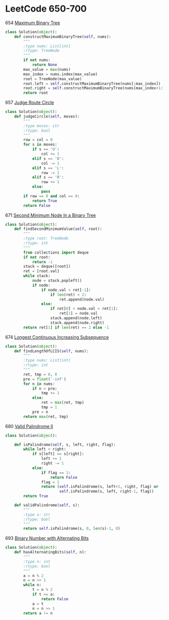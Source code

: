 # LeetCode 650-700

654 [Maximum Binary Tree](https://leetcode.com/problems/maximum-binary-tree/description/)
```Python
class Solution(object):
    def constructMaximumBinaryTree(self, nums):
        """
        :type nums: List[int]
        :rtype: TreeNode
        """
        if not nums:
            return None
        max_value = max(nums)
        max_index = nums.index(max_value)
        root = TreeNode(max_value)
        root.left = self.constructMaximumBinaryTree(nums[:max_index])
        root.right = self.constructMaximumBinaryTree(nums[max_index+1:])
        return root
```

657 [Judge Route Circle](https://leetcode.com/problems/judge-route-circle/description/)
```python
class Solution(object):
    def judgeCircle(self, moves):
        """
        :type moves: str
        :rtype: bool
        """
        row = col = 0
        for s in moves:
            if s == 'U':
                col += 1
            elif s == 'D':
                col -= 1
            elif s == 'L':
                row -= 1
            elif s == 'R':
                row += 1
            else:
                pass
        if row == 0 and col == 0:
            return True
        return False
```

671 [Second Minimum Node In a Binary Tree](https://leetcode.com/problems/second-minimum-node-in-a-binary-tree/description/)
```Python
class Solution(object):
    def findSecondMinimumValue(self, root):
        """
        :type root: TreeNode
        :rtype: int
        """
        from collections import deque
        if not root:
            return -1
        stack = deque([root])
        ret = [root.val]
        while stack:
            node = stack.popleft()
            if node:
                if node.val > ret[-1]:
                    if len(ret) < 2:
                        ret.append(node.val)
                else:
                    if ret[0] < node.val < ret[1]:
                        ret[1] = node.val
                    stack.append(node.left)
                    stack.append(node.right)
        return ret[1] if len(ret) == 2 else -1
```

674 [Longest Continuous Increasing Subsequence](https://leetcode.com/problems/longest-continuous-increasing-subsequence/description/)
```python
class Solution(object):
    def findLengthOfLCIS(self, nums):
        """
        :type nums: List[int]
        :rtype: int
        """
        ret, tmp = 0, 0
        pre = float('-inf')
        for n in nums:
            if n > pre:
                tmp += 1
            else:
                ret = max(ret, tmp)
                tmp = 1
            pre = n
        return max(ret, tmp)
```

680 [Valid Palindrome II](https://leetcode.com/problems/valid-palindrome-ii/description/)
```Python
class Solution(object):

    def isPalindrome(self, s, left, right, flag):
        while left < right:
            if s[left] == s[right]:
                left += 1
                right -= 1
            else:
                if flag == 1:
                    return False
                flag = 1
                return (self.isPalindrome(s, left+1, right, flag) or
                        self.isPalindrome(s, left, right-1, flag))
        return True

    def validPalindrome(self, s):
        """
        :type s: str
        :rtype: bool
        """
        return self.isPalindrome(s, 0, len(s)-1, 0)
```

693 [Binary Number with Alternating Bits](https://leetcode.com/problems/binary-number-with-alternating-bits/description/)
```python
class Solution(object):
    def hasAlternatingBits(self, n):
        """
        :type n: int
        :rtype: bool
        """
        a = n % 2
        n = n >> 1
        while n:
            t = n % 2
            if t == a:
                return False
            a = t
            n = n >> 1
        return a != n
```


